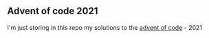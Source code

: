 ## Advent of code 2021

I'm just storing in this repo my solutions to the [advent of code](https://adventofcode.com) - 2021
